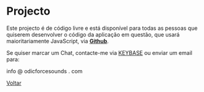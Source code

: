 # Projecto

Este projecto é de código livre e está disponível para todas as pessoas que quiserem desenvolver o código da aplicação em questão, que usará maioritariamente JavaScript, via <b>[Github](https://github.com/odicforcesounds)</b>. 

Se quiser marcar um Chat, contacte-me via [KEYBASE](https://keybase.io/path_of_shields) ou enviar um email para:

info @ odicforcesounds . com 

[Voltar](./README.md)